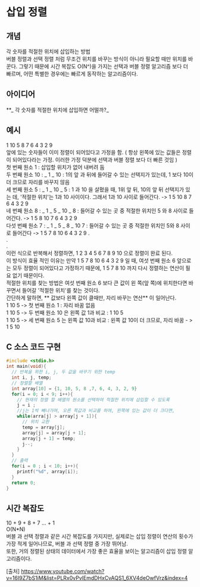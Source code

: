 # 삽입 정렬  

## 개념  
각 숫자를 적절한 위치에 삽입하는 방법  
버블 정렬과 선택 정렬 처럼 무조건 위치를 바꾸는 방식이 아니라 필요할 때만 위치를 바꾼다. 그렇기 때문에 시간 복잡도 O(N^)을 가지는 선택과 버블 정렬 알고리즘 보다 더 빠르며, 
어떤 특별한 경우에는 빠르게 동작하는 알고리즘이다.  

## 아이디어  
**_ 각 숫자를 적절한 위치에 삽입하면 어떨까?_  
  
## 예시  
1 10 5 8 7 6 4 3 2 9  
앞에 있는 숫자들이 이미 정렬이 되어있다고 가정을 함. ( 항상 왼쪽에 있는 값들은 정렬이 되어있다라는 가정. 이러한 가정 덕분에 선택과 버블 정렬 보다 더 빠른 것임 )  
첫 번째 원소 1 : 삽입할 위치가 없어 내버려 둠  
두 번째 원소 10 : _ 1 _ 10 : 1의 앞 과 뒤에 들어갈 수 있는 선택지가 있는데, 1 보다 10이 더 크므로 자리를 바꾸지 않음  
세 번째 원소 5 : _ 1 _ 10 _ 5 : 1 과 10 을 살폈을 때, 1위 앞 뒤, 10의 앞 뒤 선택지가 있는 데, '적절한 위치'는 1과 10 사이이다. 그래서 1과 10 사이로 들어간다.  -> 1 5 10 8 7 6 4 3 2 9  
네 번째 원소 8 : _ 1 _ 5 _ 10 _ 8 : 들어갈 수 있는 곳 중 적절한 위치인 5 와 8 사이로 들어간다.  -> 1 5 8 10 7 6 4 3 2 9  
다섯 번째 원소 7 : _ 1 _ 5 _ 8 _ 10 7 : 들어갈 수 있는 곳 중 적절한 위치인 5와 8 사이로 들어간다 -> 1 5 7 8 10 6 4 3 2 9 
.  
.  
.  
이런 식으로 반복해서 정렬하면, 1 2 3 4 5 6 7 8 9 10 으로 정렬이 완료 된다.    
이 방식이 효율 적인 이유는 만약 1 5 7 8 10 6 4 3 2 9 일 때, 여섯 번째 원소 6 앞으로는 모두 정렬이 되어있다고 가정하기 때문에, 1 5 7 8 10 까지 다시 정렬하는 연산이 필요 없기 때문이다.  
적절한 위치를 찾는 방법은 여섯 번째 원소 6 보다 큰 값이 왼 쪽(앞 쪽)에 위치한다면 바꾸면서 들어갈 '적절한 위치'를 찾는 것이다.  
간단하게 말하면, ** 값보다 왼쪽 값이 클때만, 자리 바꾸는 연산** 이 일어난다.  
1 10 5 -> 첫 번째 원소 1 : 자리 바꿈 없음  
1 10 5 -> 두 번째 원소 10 은 왼쪽 값 1과 비교 : 1 10 5  
1 10 5 -> 세 번째 원소 5 는 왼쪽 값 10과 비교 : 왼쪽 값 10이 더 크므로, 자리 바꿈 - > 1 5 10  

## C 소스 코드 구현
```C  
#include <stdio.h>  
int main(void){
  // 반복을 위한 i, j, 두 값을 바꾸기 위한 temp
  int i, j, temp;
  // 정렬할 배열
  int array[10] = {1, 10, 5, 8 ,7, 6, 4, 3, 2, 9}
  for(i = 0; i < 9; i++){
    // 현재의 정렬 할 배열의 원소를 선택하여 적절한 위치에 삽입할 수 있도록
    j = i ;
    //j는 1씩 빼나가며, 오른 쪽값과 비교를 하여, 왼쪽에 있는 값이 더 크다면,
    while(arra[j] > array[j + 1]){
      // 위치 교환
      temp = array[j];
      array[j] = array[j + 1];
      array[j + 1] = temp;
      j--;
    }
  }
  // 출력
  for(i = 0 ; i < 10; i++){
    printf("%d", array[i]);
  }
  return 0;
}
```

## 시간 복잡도  
10 + 9 + 8 + 7 ... + 1  
O(N*N)  
버블 과 선택 정렬과 같은 시간 복잡도를 가지지만, 실제로는 삽입 정렬이 연산의 횟수가 가장 적게 일어나므로, 버블 과 선택 정렬 중 가장 뛰어남.  
또한, 거의 정렬된 상태의 데이터에서 가장 좋은 효율을 보이는 알고리즘이 삽입 정렬 알고리즘이다.  

[출처] https://www.youtube.com/watch?v=16I9Z7bS1iM&list=PLRx0vPvlEmdDHxCvAQS1_6XV4deOwfVrz&index=4
  
  

